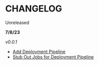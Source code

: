 # CHANGELOG
Unreleased

**7/8/23**

*v0.0.1*

- [Add Deployment Pipeline](#1)
- [Stub Out Jobs for Deployment Pipeline](#3)
